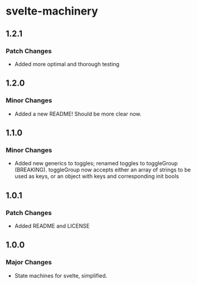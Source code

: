 # svelte-machinery

## 1.2.1

### Patch Changes

- Added more optimal and thorough testing

## 1.2.0

### Minor Changes

- Added a new README! Should be more clear now.

## 1.1.0

### Minor Changes

- Added new generics to toggles; renamed toggles to toggleGroup (BREAKING). toggleGroup now accepts either an array of strings to be used as keys, or an object with keys and corresponding init bools

## 1.0.1

### Patch Changes

- Added README and LICENSE

## 1.0.0

### Major Changes

- State machines for svelte, simplified.
